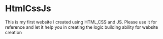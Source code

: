 # HtmlCssJs
This is my first website I created using HTML,CSS and JS. Please use it for reference and let it help you in creating the logic building ability for website creation
